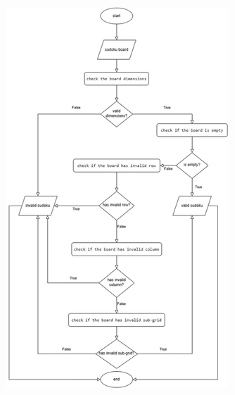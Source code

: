 ![Alt text](https://github.com/mohannadahmed00/Sudoku-Checker/blob/09ce48815a6f03b6515ff86ee82b85c15965b58a/Sudoku%20checker.drawio.png)
